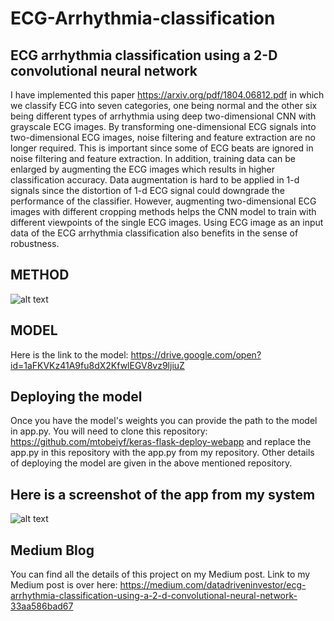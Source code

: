 # ECG-Arrhythmia-classification
## ECG arrhythmia classification using a 2-D convolutional neural network

I have implemented this paper https://arxiv.org/pdf/1804.06812.pdf in which we classify ECG into seven categories, one being normal and the other six being different types of arrhythmia using deep two-dimensional CNN with grayscale ECG images. By transforming one-dimensional ECG signals into two-dimensional ECG images, noise filtering and feature extraction are no longer required. This is important since some of ECG beats are ignored in noise filtering and feature extraction. In addition, training data can be enlarged by augmenting the ECG images which results in higher classification accuracy. Data augmentation is hard to be applied in 1-d signals since the distortion of 1-d ECG signal could downgrade the performance of the classifier. However, augmenting two-dimensional ECG images with different cropping methods helps the CNN model to train with different viewpoints of the single ECG images. Using ECG image as an input data of the ECG arrhythmia classification also benefits in the sense of robustness.


## METHOD
![alt text](https://cdn-images-1.medium.com/max/1000/1*3SGHOVg_ycSOH-NN6OI8Tg.png)

## MODEL
Here is the link to the model: https://drive.google.com/open?id=1aFKVKz41A9fu8dX2KfwlEGV8vz9ljiuZ
## Deploying the model
Once you have the model's weights you can provide the path to the model in app.py. You will need to clone this repository: https://github.com/mtobeiyf/keras-flask-deploy-webapp and replace the app.py in this repository with the app.py from my repository.
Other details of deploying the model are given in the above mentioned repository.

## Here is a screenshot of the app from my system
![alt text](https://cdn-images-1.medium.com/max/1400/1*DbcZlDPIfRYLZknTrjcJLw.png)

## Medium Blog
You can find all the details of this project on my Medium post. Link to my Medium post is over here: https://medium.com/datadriveninvestor/ecg-arrhythmia-classification-using-a-2-d-convolutional-neural-network-33aa586bad67


